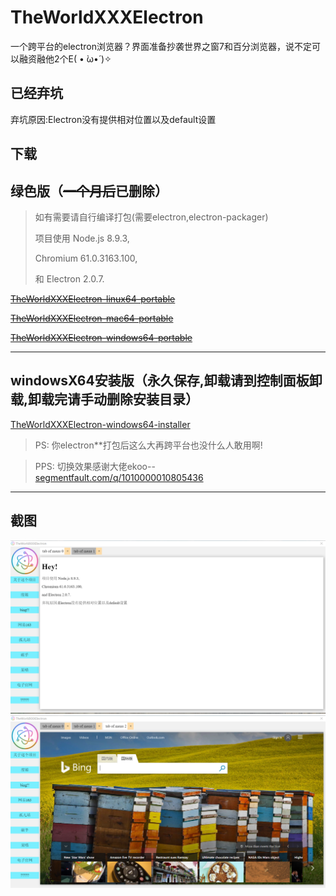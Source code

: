 # TheWorldXXXElectron

一个跨平台的electron浏览器？界面准备抄袭世界之窗7和百分浏览器，说不定可以融资融他2个E( • ̀ω•́ )✧

## 已经弃坑

弃坑原因:Electron没有提供相对位置以及default设置

## 下载
## 绿色版（<del>一个月后</del>已删除）

> 如有需要请自行编译打包(需要electron,electron-packager)
    <p>项目使用 Node.js 8.9.3,</p>
    <p>Chromium 61.0.3163.100,</p>
    <p>和 Electron 2.0.7.</p>
    
<del>[TheWorldXXXElectron-linux64-portable](https://github.com/grdaimap/TheWorldXXX/blob/%E5%BA%9F%E5%BC%832-TheWorldXXXElectron/outApp/TheWorldXXXElectron-linux-x64.7z)</del>

<del>[TheWorldXXXElectron-mac64-portable](https://github.com/grdaimap/TheWorldXXX/blob/%E5%BA%9F%E5%BC%832-TheWorldXXXElectron/outApp/TheWorldXXXElectron-darwin-x64.7z)</del>

<del>[TheWorldXXXElectron-windows64-portable](https://github.com/grdaimap/TheWorldXXX/blob/%E5%BA%9F%E5%BC%832-TheWorldXXXElectron/outApp/TheWorldXXXElectron-win32-x64.7z)</del>
____________
## windowsX64安装版（永久保存,卸载请到控制面板卸载,卸载完请手动删除安装目录）
[TheWorldXXXElectron-windows64-installer](./outapp/WindowsX64Setup.exe)

> PS: 你electron\*\*打包后这么大再跨平台也没什么人敢用啊!

> PPS: 切换效果感谢大佬ekoo-- [segmentfault.com/q/1010000010805436](https://jsfiddle.net/zpxtyLbp/1/)

_______________

## 截图

![截图1](./21.png)
![截图2](./22.png)
